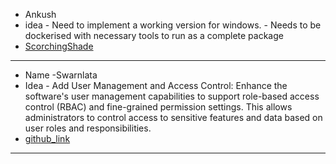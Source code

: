 - Ankush
- idea - Need to implement a working version for windows. - Needs to be dockerised with necessary tools to run as a complete package
- [ScorchingShade](https://github.com/ScorchingShade)
---

- Name -Swarnlata
- Idea - Add User Management and Access Control: Enhance the software's user management capabilities to support role-based access control (RBAC) and fine-grained permission settings. This allows administrators to control access to sensitive features and data based on user roles and responsibilities.
- [github_link](https://www.github.com/swarnlataaa)
- ---

